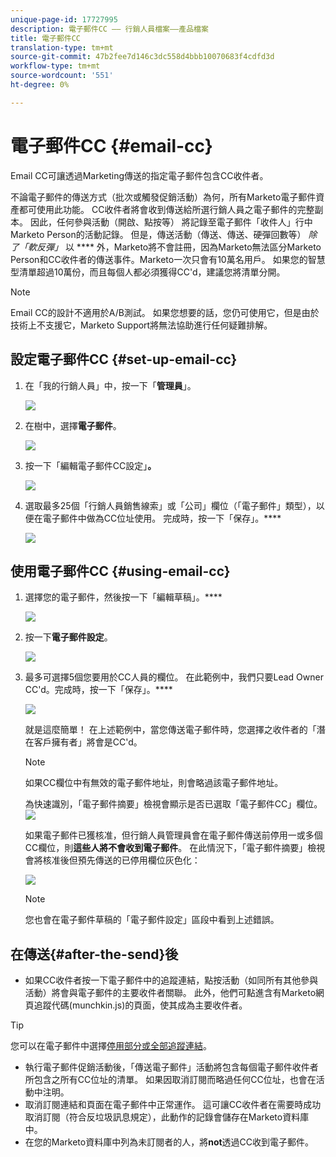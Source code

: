 ```yaml
---
unique-page-id: 17727995
description: 電子郵件CC —— 行銷人員檔案——產品檔案
title: 電子郵件CC
translation-type: tm+mt
source-git-commit: 47b2fee7d146c3dc558d4bbb10070683f4cdfd3d
workflow-type: tm+mt
source-wordcount: '551'
ht-degree: 0%

---
```



# 電子郵件CC {#email-cc}

Email CC可讓透過Marketing傳送的指定電子郵件包含CC收件者。

不論電子郵件的傳送方式（批次或觸發促銷活動）為何，所有Marketo電子郵件資產都可使用此功能。 CC收件者將會收到傳送給所選行銷人員之電子郵件的完整副本。 因此，任何參與活動（開啟、點按等） 將記錄至電子郵件「收件人」行中Marketo Person的活動記錄。 但是，傳送活動（傳送、傳送、硬彈回數等） *除了「軟反彈」* 以 **** 外，Marketo將不會註冊，因為Marketo無法區分Marketo Person和CC收件者的傳送事件。Marketo一次只會有10萬名用戶。 如果您的智慧型清單超過10萬份，而且每個人都必須獲得CC&#39;d，建議您將清單分開。

>[!NOTE]
>
>Email CC的設計不適用於A/B測試。 如果您想要的話，您仍可使用它，但是由於技術上不支援它，Marketo Support將無法協助進行任何疑難排解。

## 設定電子郵件CC {#set-up-email-cc}

1. 在「我的行銷人員」中，按一下「**管理員**」。

   ![](assets/one.png)

1. 在樹中，選擇&#x200B;**電子郵件**。

   ![](assets/two.png)

1. 按一下「編輯電子郵件CC設定」**。**

   ![](assets/three.png)

1. 選取最多25個「行銷人員銷售線索」或「公司」欄位（「電子郵件」類型），以便在電子郵件中做為CC位址使用。 完成時，按一下「保存」。****

   ![](assets/four.png)

## 使用電子郵件CC {#using-email-cc}

1. 選擇您的電子郵件，然後按一下「編輯草稿」。****

   ![](assets/five.png)

1. 按一下&#x200B;**電子郵件設定**。

   ![](assets/six.png)

1. 最多可選擇5個您要用於CC人員的欄位。 在此範例中，我們只要Lead Owner CC&#39;d。完成時，按一下「保存」。****

   ![](assets/seven.png)

   就是這麼簡單！ 在上述範例中，當您傳送電子郵件時，您選擇之收件者的「潛在客戶擁有者」將會是CC&#39;d。

   >[!NOTE]
   >
   >
   >如果CC欄位中有無效的電子郵件地址，則會略過該電子郵件地址。

   為快速識別，「電子郵件摘要」檢視會顯示是否已選取「電子郵件CC」欄位。 ![](assets/eight.png)

   如果電子郵件已獲核准，但行銷人員管理員會在電子郵件傳送前停用一或多個CC欄位，則&#x200B;**這些人將不會收到電子郵件**。 在此情況下，「電子郵件摘要」檢視會將核准後但預先傳送的已停用欄位灰色化：

   ![](assets/removal.png)

   >[!NOTE]
   >
   >您也會在電子郵件草稿的「電子郵件設定」區段中看到上述錯誤。

## 在傳送{#after-the-send}後

* 如果CC收件者按一下電子郵件中的追蹤連結，點按活動（如同所有其他參與活動）將會與電子郵件的主要收件者關聯。 此外，他們可點進含有Marketo網頁追蹤代碼(munchkin.js)的頁面，使其成為主要收件者。

>[!TIP]
>
>您可以在電子郵件中選擇[停用部分或全部追蹤連結](http://docs.marketo.com/x/IwAd)。

* 執行電子郵件促銷活動後，「傳送電子郵件」活動將包含每個電子郵件收件者所包含之所有CC位址的清單。 如果因取消訂閱而略過任何CC位址，也會在活動中注明。
* 取消訂閱連結和頁面在電子郵件中正常運作。 這可讓CC收件者在需要時成功取消訂閱（符合反垃圾訊息規定），此動作的記錄會儲存在Marketo資料庫中。
* 在您的Marketo資料庫中列為未訂閱者的人，將&#x200B;**not**&#x200B;透過CC收到電子郵件。

